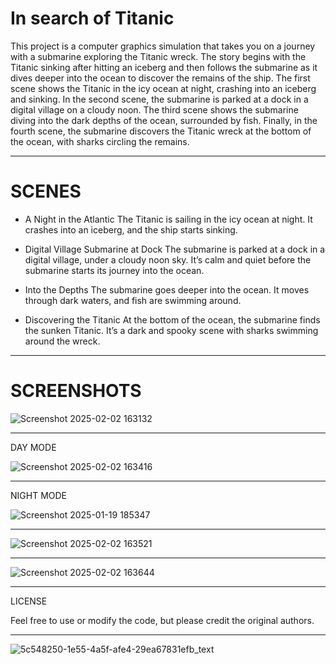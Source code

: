  # **In search of Titanic**

This project is a computer graphics simulation that takes you on a journey with a submarine exploring the Titanic wreck. The story begins with the Titanic sinking after hitting an iceberg and then follows the submarine as it dives deeper into the ocean to discover the remains of the ship.
The first scene shows the Titanic in the icy ocean at night, crashing into an iceberg and sinking. In the second scene, the submarine is parked at a dock in a digital village on a cloudy noon. The third scene shows the submarine diving into the dark depths of the ocean, surrounded by fish. Finally, in the fourth scene, the submarine discovers the Titanic wreck at the bottom of the ocean, with sharks circling the remains.

---------------------------------------------------------


# SCENES

 - A Night in the Atlantic
   The Titanic is sailing in the icy ocean at night. It crashes into an iceberg, and the ship starts sinking.

-  Digital Village Submarine at Dock
   The submarine is parked at a dock in a digital village, under a cloudy noon sky. It’s calm and quiet before the submarine starts its journey into the ocean.

- Into the Depths
   The submarine goes deeper into the ocean. It moves through dark waters, and fish are swimming around.

- Discovering the Titanic
   At the bottom of the ocean, the submarine finds the sunken Titanic. It’s a dark and spooky scene with sharks swimming around the wreck.

---------------------------------------------------------------


# SCREENSHOTS







![Screenshot 2025-02-02 163132](https://github.com/user-attachments/assets/43ea23a8-7af1-44c0-a935-16241874aada)











---------------------------------------------------------
DAY MODE


 ![Screenshot 2025-02-02 163416](https://github.com/user-attachments/assets/8b3e55a6-41ba-476b-863f-8a4cb9e468c6)














---------------------------------------------------------
NIGHT MODE







 ![Screenshot 2025-01-19 185347](https://github.com/user-attachments/assets/0cd817ca-8c9f-4f3e-bae1-0521e8bc7257)







---------------------------------------------------------








 ![Screenshot 2025-02-02 163521](https://github.com/user-attachments/assets/23ce983d-04c5-4738-ae19-d29f79b1dd43)










---------------------------------------------------------









![Screenshot 2025-02-02 163644](https://github.com/user-attachments/assets/704aaf5d-d490-42d5-986a-d7d377feb594)









---------------------------------------------------------



LICENSE

Feel free to use or modify the code, but please credit the original authors.


---------------------------------------------------------

![5c548250-1e55-4a5f-afe4-29ea67831efb_text](https://github.com/user-attachments/assets/2d284f53-7184-4efe-b6e3-4b98b684c450)

